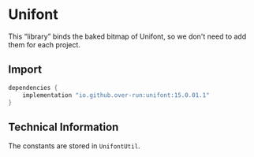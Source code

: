 # Unifont

This “library” binds the baked bitmap of Unifont, so we don't need to add them for each project.

## Import

```groovy
dependencies {
    implementation "io.github.over-run:unifont:15.0.01.1"
}
```

## Technical Information

The constants are stored in `UnifontUtil`.
